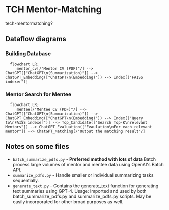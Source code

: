 # TCH Mentor-Matching

tech-mentormatching?

## Dataflow diagrams

### Building Database 

```mermaid
  flowchart LR;
     mentor_cv[/"Mentor CV (PDF)"/] --> ChatGPT(["ChatGPT\n(Summarization)"]) --> ChatGPT_Embedding(["ChatGPT\n(Embedding)"]) --> Index[("FAISS indexer")]
```

### Mentor Search for Mentee

```mermaid
  flowchart LR;
     mentee[/"Mentee CV (PDF)"/] --> ChatGPT(["ChatGPT\n(Summarization)"]) --> ChatGPT_Embedding(["ChatGPT\n(Embedding)"]) --> Index[("Query to\nFAISS indexer")] --> Top_Candidate(["Search Top-K\nrelevant Mentors"]) --> ChatGPT_Evaluation(["Evaulation\nFor each relevant mentor"]) --> ChatGPT_Matching[/"Output the matching result"/]
```


## Notes on some files

* `batch_summarize_pdfs.py` - **Preferred method with lots of data** Batch process large volumes of mentor and mentee data using OpenAI's Batch API.
* `summarize_pdfs.py` - Handle smaller or individual summarizing tasks sequentially.
* `generate_text.py` - Contains the generate_text function for generating text summaries using GPT-4.
Usage: Imported and used by both batch_summarize_pdfs.py and summarize_pdfs.py scripts. May be easily incorporated for other broad purposes as well.

